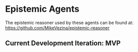 # Epistemic Agents
The epistemic reasoner used by these agents can be found at: https://github.com/MikeVezina/epistemic-reasoner

## Current Development Iteration: MVP
